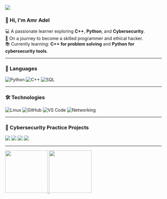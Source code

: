 [![](https://raw.githubusercontent.com/adamalston/adamalston/master/profile.gif)](https://github.com/Amr-Adel)

### 👋 Hi, I'm Amr Adel  
💻 A passionate learner exploring **C++**, **Python**, and **Cybersecurity**.  
🚀 On a journey to become a skilled programmer and ethical hacker.  
📚 Currently learning: **C++ for problem solving** and **Python for cybersecurity tools**.

---

### 🧠 Languages

![Python](https://img.shields.io/badge/-Python-000?&logo=Python)
![C++](https://img.shields.io/badge/-C++-000?&logo=c%2b%2b&logoColor=00599C)
![SQL](https://img.shields.io/badge/-SQL-000?&logo=MySQL)

---

### 🛠 Technologies

![Linux](https://img.shields.io/badge/-Linux-000?&logo=Linux)
![GitHub](https://img.shields.io/badge/-GitHub-000?&logo=GitHub)
![VS Code](https://img.shields.io/badge/-VS%20Code-000?&logo=Visual-Studio-Code)
![Networking](https://img.shields.io/badge/-Networking-000?&logo=Cisco)

---

### 🔐 Cybersecurity Practice Projects

[![](https://img.shields.io/badge/-💉%20SQL%20Injection-000)](https://github.com/Amr-Adel/SQL-Injection)
[![](https://img.shields.io/badge/-🌊%20SYN%20Flood-000)](https://github.com/Amr-Adel/SYN-Flood)
[![](https://img.shields.io/badge/-🩸%20Heartbleed-000)](https://github.com/Amr-Adel/Heartbleed)
[![](https://img.shields.io/badge/-🗂%20Packet%20Sniffing%20%26%20Spoofing-000)](https://github.com/Amr-Adel/Packet-Sniffing-and-Spoofing)

---

<a href="https://github.com/Amr-Adel">
  <img height="137px" src="https://github-readme-stats.vercel.app/api?username=Amr-Adel&hide_title=true&hide_border=true&show_icons=true&include_all_commits=true&count_private=true&line_height=21&text_color=000&icon_color=000&bg_color=0,ea6161,ffc64d,fffc4d,52fa5a&theme=graywhite" />
  <img height="137px" src="https://github-readme-stats.vercel.app/api/top-langs/?username=Amr-Adel&hide=html&hide_title=true&hide_border=true&layout=compact&langs_count=6&text_color=000&icon_color=fff&bg_color=0,52fa5a,4dfcff,c64dff&theme=graywhite" />
</a>
